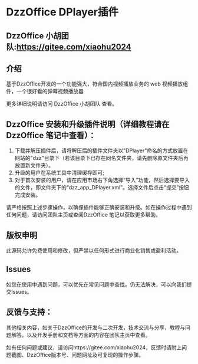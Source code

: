 # DzzOffice DPlayer插件

## DzzOffice 小胡团队:https://gitee.com/xiaohu2024

## 介绍
基于DzzOffice开发的一个功能强大，符合国内视频播放业务的 web 视频播放组件，一个很好看的弹幕视频播放器

更多详细说明请访问 DzzOffice 小胡团队 查看。

## DzzOffice 安装和升级插件说明（详细教程请在DzzOffice 笔记中查看）：

1. 下载并解压插件后，请将解压后的插件文件夹以"DPlayer"命名的方式放置在网站的"dzz\"目录下（若该目录下已存在同名文件夹，请先删除原文件夹后再放置新文件夹）。
2. 升级的用户在系统工具中清理缓存即可;
3. 对于首次安装的用户，请在应用市场右下角选择“导入”功能，然后选择要导入的文件，即文件夹下的“dzz_app_DPlayer.xml”。选择文件后点击“提交”按钮完成安装。

请严格按照上述步骤操作，以确保插件能够正确安装和升级。如在操作过程中遇到任何问题，请访问团队主页或查阅DzzOffice 笔记以获取更多帮助。

## 版权申明

此源码允许免费使用和修改，但严禁以任何形式进行商业化销售或盈利活动。

## Issues

如您在使用中遇到问题，可以优先在常见问题中查找。仍无法解决，可以向我们提交Issues。

## 反馈与支持：

其他相关内容，如关于DzzOffice的开发与二次开发，技术交流与分享，教程与问题解答，以及开发手册和文档等方面的内容在团队主页中查看。

如有任何问题或建议，请访问https://gitee.com/xiaohu2024，反馈时请附上问题截图、DzzOffice版本号、问题网址及可复现的操作步骤。
